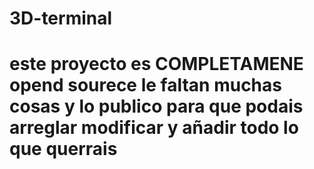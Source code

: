 # 3D-terminal
# este proyecto es COMPLETAMENE opend sourece le faltan muchas cosas y lo publico para que podais arreglar modificar y añadir todo lo que querrais 
